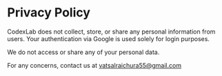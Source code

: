 # Privacy Policy

CodexLab does not collect, store, or share any personal information from users. Your authentication via Google is used solely for login purposes.

We do not access or share any of your personal data.

For any concerns, contact us at vatsalraichura55@gmail.com
